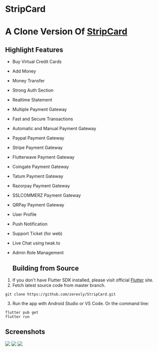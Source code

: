 # StripCard
# A Clone Version Of [StripCard](https://codecanyon.net/item/stripcard-virtual-credit-card-solution/47909310)

## Highlight Features
- Buy Virtual Credit Cards
- Add Money
- Money Transfer
- Strong Auth Section
- Realtime Statement
- Multiple Payment Gateway
- Fast and Secure Transactions
- Automatic and Manual Payment Gateway
- Paypal Payment Gateway
- Stripe Payment Gateway
- Flutterwave Payment Gateway
- Coingate Payment Gateway
- Tatum Payment Gateway
- Razorpay Payment Gateway
- SSLCOMMERZ Payment Gateway
- QRPay Payment Gateway
- User Profile
- Push Notification
- Support Ticket (for web)
- Live Chat using twak.to
- Admin Role Management

  ## Building from Source

1. If you don't have Flutter SDK installed, please visit official [Flutter](https://flutter.dev/) site.
2. Fetch latest source code from master branch.

```
git clone https://github.com/zerexly/StripCard.git
```

3. Run the app with Android Studio or VS Code. Or the command line:

```
flutter pub get
flutter run
```

## Screenshots
<img src="https://camo.envatousercontent.com/ac2563fdb011606c7b67641859608adb7077e1b9/68747470733a2f2f646f776e6c6f61642e617070646576732e6e65742f62616e6e65722f656e7661746f2f6170702f7374726970636172642f322e77656270"> <img src="https://camo.envatousercontent.com/91694f2876c500ad689b847f8845a51b690d2c11/68747470733a2f2f646f776e6c6f61642e617070646576732e6e65742f62616e6e65722f656e7661746f2f6170702f7374726970636172642f332e77656270"> <img src="https://camo.envatousercontent.com/e48037d14ef60490852e0e78b38971cb8715d5c0/68747470733a2f2f646f776e6c6f61642e617070646576732e6e65742f62616e6e65722f656e7661746f2f6170702f7374726970636172642f342e77656270">
